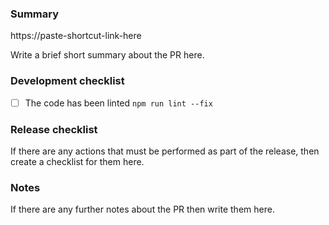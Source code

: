 ### Summary

https://paste-shortcut-link-here

Write a brief short summary about the PR here.

### Development checklist

- [ ] The code has been linted `npm run lint --fix`

### Release checklist

If there are any actions that must be performed as part of the release, then
create a checklist for them here.

### Notes

If there are any further notes about the PR then write them here.
